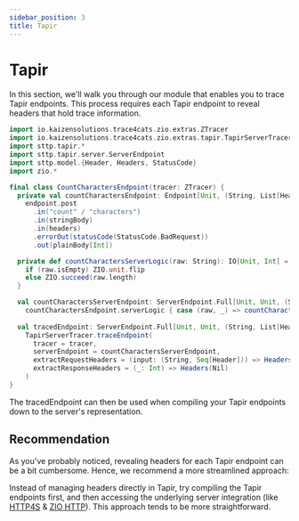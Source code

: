 ```yaml
---
sidebar_position: 3
title: Tapir
---
```


# Tapir
In this section, we'll walk you through our module that enables you to trace Tapir endpoints. 
This process requires each Tapir endpoint to reveal headers that hold trace information.

```scala mdoc:compile-only
import io.kaizensolutions.trace4cats.zio.extras.ZTracer
import io.kaizensolutions.trace4cats.zio.extras.tapir.TapirServerTracer
import sttp.tapir.*
import sttp.tapir.server.ServerEndpoint
import sttp.model.{Header, Headers, StatusCode}
import zio.*

final class CountCharactersEndpoint(tracer: ZTracer) {
  private val countCharactersEndpoint: Endpoint[Unit, (String, List[Header]), Unit, Int, Any] =
    endpoint.post
      .in("count" / "characters")
      .in(stringBody)
      .in(headers)
      .errorOut(statusCode(StatusCode.BadRequest))
      .out(plainBody[Int])

  private def countCharactersServerLogic(raw: String): IO[Unit, Int] = tracer.spanSource() {
    if (raw.isEmpty) ZIO.unit.flip
    else ZIO.succeed(raw.length)
  }

  val countCharactersServerEndpoint: ServerEndpoint.Full[Unit, Unit, (String, List[Header]), Unit, Int, Any, Task] =
    countCharactersEndpoint.serverLogic { case (raw, _) => countCharactersServerLogic(raw).either }
    
  val tracedEndpoint: ServerEndpoint.Full[Unit, Unit, (String, List[Header]), Unit, Int, Any, Task] = 
    TapirServerTracer.traceEndpoint(
      tracer = tracer,
      serverEndpoint = countCharactersServerEndpoint,
      extractRequestHeaders = (input: (String, Seq[Header])) => Headers(input._2.toList),
      extractResponseHeaders = (_: Int) => Headers(Nil)
    )
}
```

The tracedEndpoint can then be used when compiling your Tapir endpoints down to the server's representation.

## Recommendation
As you've probably noticed, revealing headers for each Tapir endpoint can be a bit cumbersome. 
Hence, we recommend a more streamlined approach:

Instead of managing headers directly in Tapir, try compiling the Tapir endpoints first, and then accessing the 
underlying server integration (like [HTTP4S](../HTTP/http4s.md) & [ZIO HTTP](../HTTP/ziohttp.md)). 
This approach tends to be more straightforward.
